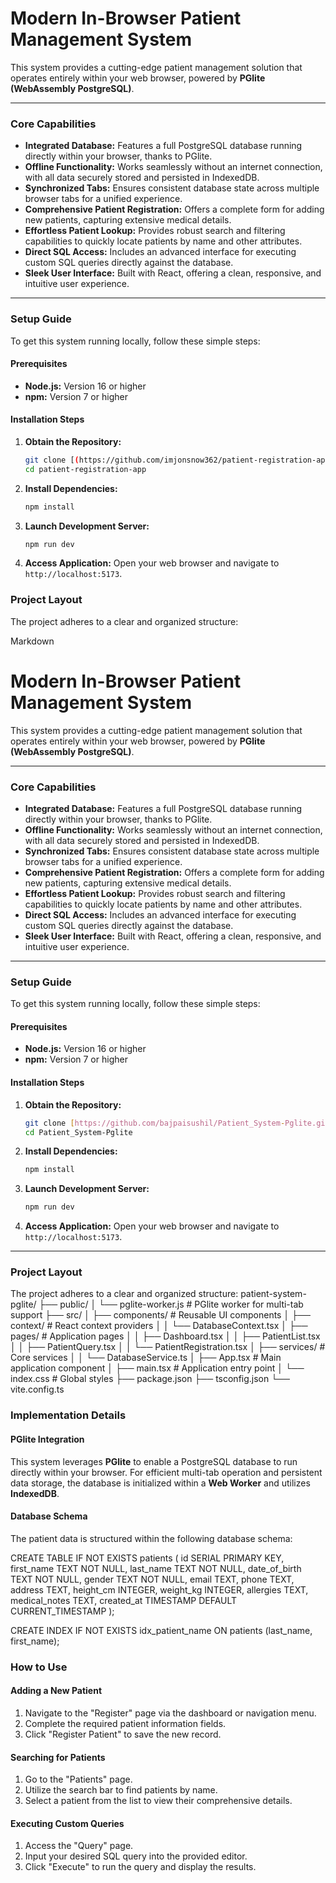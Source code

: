 # Modern In-Browser Patient Management System

This system provides a cutting-edge patient management solution that operates entirely within your web browser, powered by **PGlite (WebAssembly PostgreSQL)**.

---

### Core Capabilities

* **Integrated Database:** Features a full PostgreSQL database running directly within your browser, thanks to PGlite.
* **Offline Functionality:** Works seamlessly without an internet connection, with all data securely stored and persisted in IndexedDB.
* **Synchronized Tabs:** Ensures consistent database state across multiple browser tabs for a unified experience.
* **Comprehensive Patient Registration:** Offers a complete form for adding new patients, capturing extensive medical details.
* **Effortless Patient Lookup:** Provides robust search and filtering capabilities to quickly locate patients by name and other attributes.
* **Direct SQL Access:** Includes an advanced interface for executing custom SQL queries directly against the database.
* **Sleek User Interface:** Built with React, offering a clean, responsive, and intuitive user experience.

---

### Setup Guide

To get this system running locally, follow these simple steps:

#### Prerequisites

* **Node.js:** Version 16 or higher
* **npm:** Version 7 or higher

#### Installation Steps

1.  **Obtain the Repository:**
    ```bash
    git clone [(https://github.com/imjonsnow362/patient-registration-app.git)]
    cd patient-registration-app
    ```
2.  **Install Dependencies:**
    ```bash
    npm install
    ```
3.  **Launch Development Server:**
    ```bash
    npm run dev
    ```
4.  **Access Application:**
    Open your web browser and navigate to `http://localhost:5173`.


### Project Layout

The project adheres to a clear and organized structure:

Markdown

# Modern In-Browser Patient Management System

This system provides a cutting-edge patient management solution that operates entirely within your web browser, powered by **PGlite (WebAssembly PostgreSQL)**.

---

### Core Capabilities

* **Integrated Database:** Features a full PostgreSQL database running directly within your browser, thanks to PGlite.
* **Offline Functionality:** Works seamlessly without an internet connection, with all data securely stored and persisted in IndexedDB.
* **Synchronized Tabs:** Ensures consistent database state across multiple browser tabs for a unified experience.
* **Comprehensive Patient Registration:** Offers a complete form for adding new patients, capturing extensive medical details.
* **Effortless Patient Lookup:** Provides robust search and filtering capabilities to quickly locate patients by name and other attributes.
* **Direct SQL Access:** Includes an advanced interface for executing custom SQL queries directly against the database.
* **Sleek User Interface:** Built with React, offering a clean, responsive, and intuitive user experience.

---

### Setup Guide

To get this system running locally, follow these simple steps:

#### Prerequisites

* **Node.js:** Version 16 or higher
* **npm:** Version 7 or higher

#### Installation Steps

1.  **Obtain the Repository:**
    ```bash
    git clone [https://github.com/bajpaisushil/Patient_System-Pglite.git](https://github.com/bajpaisushil/Patient_System-Pglite.git)
    cd Patient_System-Pglite
    ```
2.  **Install Dependencies:**
    ```bash
    npm install
    ```
3.  **Launch Development Server:**
    ```bash
    npm run dev
    ```
4.  **Access Application:**
    Open your web browser and navigate to `http://localhost:5173`.

---

### Project Layout

The project adheres to a clear and organized structure:
patient-system-pglite/
├── public/
│   └── pglite-worker.js     # PGlite worker for multi-tab support
├── src/
│   ├── components/          # Reusable UI components
│   ├── context/             # React context providers
│   │   └── DatabaseContext.tsx
│   ├── pages/               # Application pages
│   │   ├── Dashboard.tsx
│   │   ├── PatientList.tsx
│   │   ├── PatientQuery.tsx
│   │   └── PatientRegistration.tsx
│   ├── services/            # Core services
│   │   └── DatabaseService.ts
│   ├── App.tsx              # Main application component
│   ├── main.tsx             # Application entry point
│   └── index.css            # Global styles
├── package.json
├── tsconfig.json
└── vite.config.ts

### Implementation Details

#### PGlite Integration

This system leverages **PGlite** to enable a PostgreSQL database to run directly within your browser. For efficient multi-tab operation and persistent data storage, the database is initialized within a **Web Worker** and utilizes **IndexedDB**.

#### Database Schema

The patient data is structured within the following database schema:

CREATE TABLE IF NOT EXISTS patients (
  id SERIAL PRIMARY KEY,
  first_name TEXT NOT NULL,
  last_name TEXT NOT NULL,
  date_of_birth TEXT NOT NULL,
  gender TEXT NOT NULL,
  email TEXT,
  phone TEXT,
  address TEXT,
  height_cm INTEGER,
  weight_kg INTEGER,
  allergies TEXT,
  medical_notes TEXT,
  created_at TIMESTAMP DEFAULT CURRENT_TIMESTAMP
);

CREATE INDEX IF NOT EXISTS idx_patient_name ON patients (last_name, first_name);

### How to Use
#### Adding a New Patient
1. Navigate to the "Register" page via the dashboard or navigation menu.
2. Complete the required patient information fields.
3. Click "Register Patient" to save the new record.
#### Searching for Patients
1. Go to the "Patients" page.
2. Utilize the search bar to find patients by name.
3. Select a patient from the list to view their comprehensive details.
#### Executing Custom Queries
1. Access the "Query" page.
2. Input your desired SQL query into the provided editor.
3. Click "Execute" to run the query and display the results.
